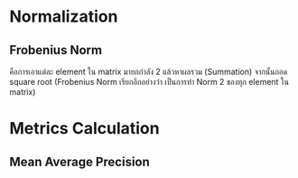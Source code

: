 # Normalization
## Frobenius Norm
คือการเอาแต่ละ element ใน matrix มายกกำลัง 2 แล้วหาผลรวม (Summation) จากนั้นถอด square root (Frobenius Norm เรียกอีกอย่างว่า เป็นการทำ Norm 2 ของทุก element ใน matrix)

# Metrics Calculation
## Mean Average Precision